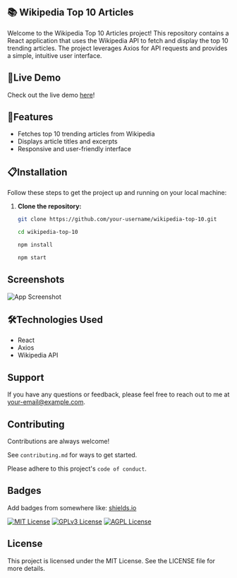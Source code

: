 
## 📚 Wikipedia Top 10 Articles

Welcome to the Wikipedia Top 10 Articles project! This repository contains a React application that uses the Wikipedia API to fetch and display the top 10 trending articles. The project leverages Axios for API requests and provides a simple, intuitive user interface.


## 🔗Live Demo

Check out the live demo [here](https://your-live-demo-link.com)!



## 🚀Features

- Fetches top 10 trending articles from Wikipedia
- Displays article titles and excerpts
- Responsive and user-friendly interface
## 📋Installation

Follow these steps to get the project up and running on your local machine:

1. **Clone the repository:**
   ```bash
   git clone https://github.com/your-username/wikipedia-top-10.git
   ```
   ```bash
   cd wikipedia-top-10
   ```
   ```bash
   npm install
   ```
   ```bash
   npm start
   ```

## Screenshots

![App Screenshot](https://img.freepik.com/premium-photo/cardano-blockchain-platform_23-2150411956.jpg?size=626&ext=jpg&ga=GA1.1.1224184972.1712016000&semt=ais)


## 🛠️Technologies Used

- React
- Axios
- Wikipedia API


## Support

If you have any questions or feedback, please feel free to reach out to me at your-email@example.com.


## Contributing

Contributions are always welcome!

See `contributing.md` for ways to get started.

Please adhere to this project's `code of conduct`.


## Badges

Add badges from somewhere like: [shields.io](https://shields.io/)

[![MIT License](https://img.shields.io/badge/License-MIT-green.svg)](https://choosealicense.com/licenses/mit/)
[![GPLv3 License](https://img.shields.io/badge/License-GPL%20v3-yellow.svg)](https://opensource.org/licenses/)
[![AGPL License](https://img.shields.io/badge/license-AGPL-blue.svg)](http://www.gnu.org/licenses/agpl-3.0)


## License

This project is licensed under the MIT License. See the LICENSE file for more details.


